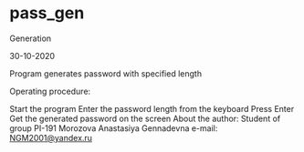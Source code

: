 # pass_gen
Generation

30-10-2020

Program generates password with specified length

Operating procedure:

Start the program
Enter the password length from the keyboard
Press Enter
Get the generated password on the screen
About the author:
Student of group PI-191 Morozova Anastasiya Gennadevna
e-mail: NGM2001@yandex.ru
